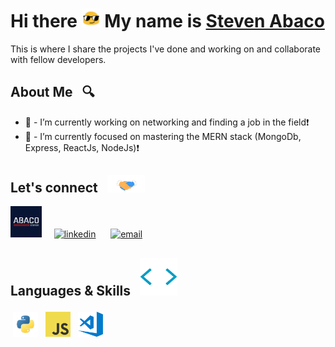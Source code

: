 #  Hi there <img src="bounce-emoji.gif" alt="bounce gif" width="30"> My name is <a href="https://www.stevenabaco.dev"> Steven Abaco</a>
This is where I share the projects I've done and working on and collaborate with fellow developers.
## About Me &nbsp; 🔍
- 🔭 - I’m currently working on networking and finding a job in the field:exclamation: 
- 🌱 - I’m currently focused on mastering the MERN stack (MongoDb, Express, ReactJs, NodeJs):exclamation: 

## Let's connect &nbsp; <img src="handshake.gif" alt="handshake" width="60">

<a href="https://www.stevenabaco.dev" target="_blank" rel="noopener noreferrer"> <img src="abaco-logo.png" alt="Steven Abaco Logo" height="50" style="margin: 10"></a>&nbsp;&nbsp;&nbsp;&nbsp; 
<a href="https://www.linkedin.com/in/stevenabaco/" target="_blank" rel="noopener noreferrer"> <img src="https://image.flaticon.com/icons/png/128/174/174857.png" alt="linkedin" height="50" style="margin: 10"></a>&nbsp;&nbsp;&nbsp;&nbsp;&nbsp;
<a href="mailto:stevenabaco@gmail.com"> <img src="https://t3.ftcdn.net/jpg/02/73/74/34/240_F_273743445_8NsO173YKt3qKssAjPPGDLj4TcUlBsNA.jpg" alt="email" height="50" style="margin: 10, display: inline-block"></a>&nbsp;&nbsp;&nbsp;&nbsp;&nbsp;

## Languages & Skills &nbsp; <img src="skills.gif" width="60">
<img src="https://raw.githubusercontent.com/github/explore/80688e429a7d4ef2fca1e82350fe8e3517d3494d/topics/python/python.png" alt="Python" height="40" style="vertical-align:top; margin:4px">
<img src="https://raw.githubusercontent.com/github/explore/80688e429a7d4ef2fca1e82350fe8e3517d3494d/topics/javascript/javascript.png" alt="Javascript" height="40" style="vertical-align:top; margin:4px">
<img src="https://raw.githubusercontent.com/github/explore/80688e429a7d4ef2fca1e82350fe8e3517d3494d/topics/visual-studio-code/visual-studio-code.png" alt="VS Code" height="40" style="vertical-align:top; margin:4px">
